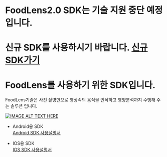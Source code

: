 # FoodLens2.0 SDK는 기술 지원 중단 예정입니다. 
# 신규 SDK를 사용하시기 바랍니다. [신규SDK가기](https://github.com/doinglab/FoodLensSDK-V3)
# FoodLens를 사용하기 위한 SDK입니다.

FoodLens기술은 사진 촬영만으로 영상속의 음식을 인식하고 영양분석까지 수행해 주는 솔루션 입니다.

[![IMAGE ALT TEXT HERE](https://img.youtube.com/vi/2097YwX2M8M/0.jpg)](https://www.youtube.com/watch?v=2097YwX2M8M)

- Android용 SDK  
  [Android SDK 사용설명서](Android/)


- IOS용 SDK  
  [IOS SDK 사용설명서](IOS/)
